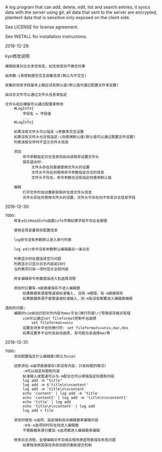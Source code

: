 A log program that can add, delete, edit, list and search entries, it syncs data with the server using git, all data that sent to the server are encrypted, plaintext data that is sensitive only exposed on the client side.

See LICENSE for license agreement.

See INSTALL for installation instructions.

2016-12-29:

kyo修改说明

    编辑结束对比文本否改变，如无改变则不做任何事

    由参数-i来控制是否交互收集信息(默认为不交互)

    收集的信息字段基本上都应该有默认值(默认值可通过配置文件来设置)

    由日志文件可以通过文件头信息来指定

    文件头前后模板可以通过配置来修改
        #LogInfo{
            字段名 = 字段值
            ...
        #LogInfo}

        如果没有文件头可以指定-i参数来交互设置
        如果没有文件头也没有指定-i则使用默认值(默认值可以通过配置文件设置)
        列表读取文件时不显示文件头信息

        添加
            命令参数指定日志信息则自动读取并设置文件头
            保存退出时:
                文件头存在则直接使用文件头的设置
                文件头不存在则使用命令参数指定日志的信息
                文件头不存在，命令参数也没有指定则使用默认值

        编辑
            打开文件时自动重新获取并生成文件头信息
            文件头存在则使用文件头的设置，文件头不存在则不改变日志信息字段

2016-12-30:

    TODO:
        修复editHeadInfo函数info字典如果字段不存在会报错

        使用全局变量保存配置信息

        log命令没有参数默认进入单行列表

        log edit命令没有参数默认编辑最后一条日志

        列表显示时处理连续空行问题
        列表显示只显示日志内容前10行
        当列表项只有一项时显示全部内容

        修复编辑命令参数错误进入到选择流程

        添加时只要有-m就直接保存不进入编辑嚣
            如果数据来源是管道或标准输入, 没有-m报错，有-m直接保存
            如果数据来源不是管道或标准输入，则-m有没有都要进入编辑嚣编辑

    遇到的问题:
        编辑时vim自动识别文件内容为mac平台(换行符是\r)导致保存格式有错
            vim可以通过set fileformat控制平台选择
                set fileformat=unix
            设置支持多平台的换行符: set fileformats=unix,mac,dos
            如果设置多平台时会自动选择, 有可能也会选择mac等

2016-12-31:

    TODO:
        添加配置指定什么编辑嚣(默认为vim)

        还原添加-m选项直接保存(即没有内容，只有标题的情况)
            -m可以指定标题和内容
            标准输入或管道可以与-m配合也可以单独指定标题和内容
            log add -m "title"
            log add -m $'title\n\ncontent'
            log add -m 'title\n\ncontent
            echo 'content' | log add -m 'title'
            echo 'content2' | log add -m 'title\n\ncontent1'
            echo 'title' | log add
            echo 'title\n\ncontent' | log add
            log add < file

        添加时增加-e选项，指定强制启动编辑嚣来编辑内容
            -m与-e选项同时存在则进入编辑嚣
            不管数据来源只要加-e选项都进入编辑嚣来编辑

        修改日志流程，处理编辑文件完成后程序原因导致保存失败问题
            如果程序原因保存失败则提供重新提交机制

